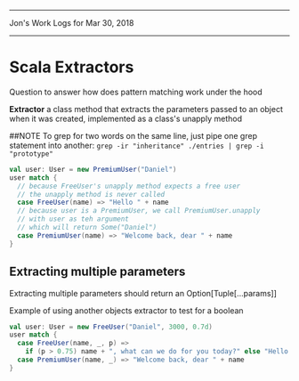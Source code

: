 *****************************************************************

Jon's Work Logs for Mar 30, 2018

*****************************************************************

# Scala Extractors

Question to answer how does pattern matching work under the hood

**Extractor** a class method that extracts the parameters passed to an object when it was created, implemented as a class's unapply method

##NOTE
To grep for two words on the same line, just pipe one grep statement into another: 
`grep -ir "inheritance" ./entries | grep -i "prototype"`

```scala
val user: User = new PremiumUser("Daniel")
user match {
  // because FreeUser's unapply method expects a free user
  // the unapply method is never called
  case FreeUser(name) => "Hello " + name
  // because user is a PremiumUser, we call PremiumUser.unapply
  // with user as teh argument
  // which will return Some("Daniel")
  case PremiumUser(name) => "Welcome back, dear " + name
}
```

## Extracting multiple parameters
Extracting multiple parameters should return an Option[Tuple[...params]]

Example of using another objects extractor to test for a boolean

```scala
val user: User = new FreeUser("Daniel", 3000, 0.7d)
user match {
  case FreeUser(name, _, p) =>
    if (p > 0.75) name + ", what can we do for you today?" else "Hello " + name
  case PremiumUser(name, _) => "Welcome back, dear " + name
}
```